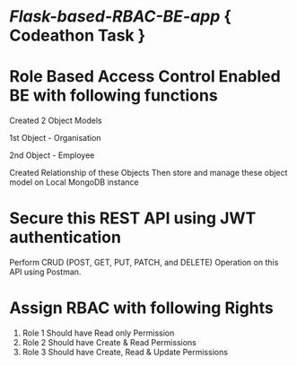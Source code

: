 # _Flask-based-RBAC-BE-app_ { Codeathon Task }

# Role Based Access Control Enabled BE with following functions

Created 2 Object Models 
 
  1st Object  - Organisation

  2nd Object  - Employee

Created Relationship of these Objects
Then store and manage these object model on Local MongoDB instance

# Secure this REST API using JWT authentication

Perform CRUD (POST, GET, PUT, PATCH, and DELETE) Operation on this API using Postman.

# Assign RBAC with following Rights
1. Role 1 Should have Read only Permission
2. Role 2 Should have Create & Read Permissions
3. Role 3 Should have Create, Read & Update Permissions
